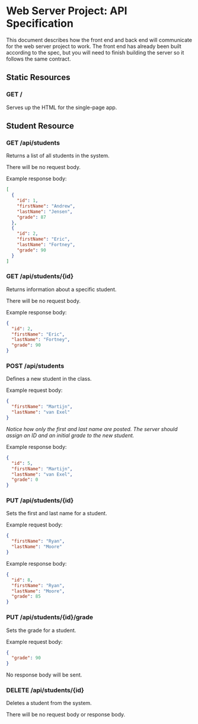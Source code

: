 # Web Server Project: API Specification

This document describes how the front end and back end will communicate for the web server project to work. The front end has already been built according to the spec, but you will need to finish building the server so it follows the same contract.



## Static Resources

### GET /

Serves up the HTML for the single-page app.



## Student Resource

### GET /api/students

Returns a list of all students in the system.

There will be no request body.

Example response body:

```json
[
  {
    "id": 1,
    "firstName": "Andrew",
    "lastName": "Jensen",
    "grade": 87
  },
  {
    "id": 2,
    "firstName": "Eric",
    "lastName": "Fortney",
    "grade": 90
  }
]
```

### GET /api/students/{id}

Returns information about a specific student.

There will be no request body.

Example response body:

```json
{
  "id": 2,
  "firstName": "Eric",
  "lastName": "Fortney",
  "grade": 90
}
```

### POST /api/students

Defines a new student in the class.

Example request body:

```json
{
  "firstName": "Martijn",
  "lastName": "van Exel"
}
```

*Notice how only the first and last name are posted. The server should assign an ID and an initial grade to the new student.*

Example response body:

```json
{
  "id": 5,
  "firstName": "Martijn",
  "lastName": "van Exel",
  "grade": 0
}
```

### PUT /api/students/{id}

Sets the first and last name for a student.

Example request body:

```json
{
  "firstName": "Ryan",
  "lastName": "Moore"
}
```

Example response body:

```json
{
  "id": 8,
  "firstName": "Ryan",
  "lastName": "Moore",
  "grade": 85
}
```

### PUT /api/students/{id}/grade

Sets the grade for a student.

Example request body:

```json
{
  "grade": 90
}
```

No response body will be sent.

### DELETE /api/students/{id}

Deletes a student from the system.

There will be no request body or response body.
